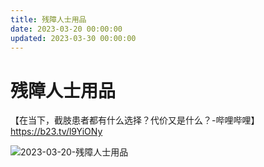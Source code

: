 ```yaml
---
title: 残障人士用品
date: 2023-03-20 00:00:00
updated: 2023-03-30 00:00:00
---
```


# 残障人士用品

【在当下，截肢患者都有什么选择？代价又是什么？-哔哩哔哩】 https://b23.tv/l9YiONy

![2023-03-20-残障人士用品](assets/2023-03-20-残障人士用品.jpeg)

